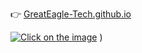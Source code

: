 <!-- https://youtu.be/d6C2tSN_X5U -->
👉 [GreatEagle-Tech.github.io](GreatEagle-Tech.github.io)
<!-- ![Video](https://youtu.be/d6C2tSN_X5U) -->
[![Click on the image](https://img.youtube.com/vi/d6C2tSN_X5U/0.jpg)](https://www.youtube.com/watch?v=d6C2tSN_X5U)
)
